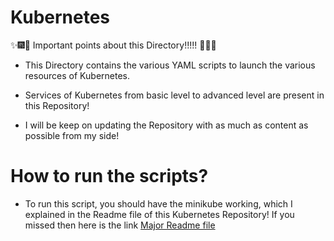 # Kubernetes

:sparkles::fireworks::tada: Important points about this Directory!!!!! :tada::fireworks::sparkles:

* This Directory contains the various YAML scripts to launch the various resources of Kubernetes.

* Services of Kubernetes from basic level to advanced level are present in this Repository!

* I will be keep on updating the Repository with as much as content as possible from my side!

# How to run the scripts?

* To run this script, you should have the minikube working, which I explained in the Readme file of this Kubernetes Repository! If you missed then here is the link [Major Readme file](../README.md)
